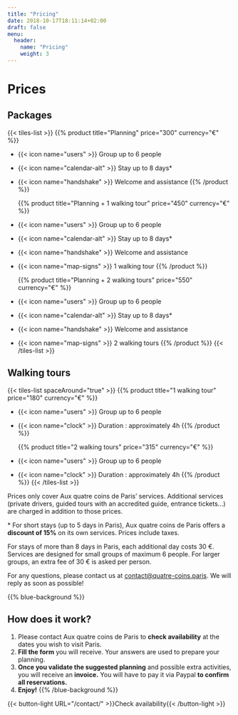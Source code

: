 ```yaml
---
title: "Pricing"
date: 2018-10-17T18:11:14+02:00
draft: false
menu:
  header:
    name: "Pricing"
    weight: 3
---
```


# Prices

## Packages

{{< tiles-list >}}
  {{% product title="Planning" price="300" currency="€" %}}
* {{< icon name="users" >}} Group up to 6 people
* {{< icon name="calendar-alt" >}} Stay up to 8 days*
* {{< icon name="handshake" >}} Welcome and assistance
  {{% /product %}}

  {{% product title="Planning + 1 walking tour" price="450" currency="€" %}}
* {{< icon name="users" >}} Group up to 6 people
* {{< icon name="calendar-alt" >}} Stay up to 8 days*
* {{< icon name="handshake" >}} Welcome and assistance
* {{< icon name="map-signs" >}} 1 walking tour
  {{% /product %}}

  {{% product title="Planning + 2 walking tours" price="550" currency="€" %}}
* {{< icon name="users" >}} Group up to 6 people
* {{< icon name="calendar-alt" >}} Stay up to 8 days*
* {{< icon name="handshake" >}} Welcome and assistance
* {{< icon name="map-signs" >}} 2 walking tours
  {{% /product %}}
{{< /tiles-list >}}

## Walking tours

{{< tiles-list spaceAround="true" >}}
  {{% product title="1 walking tour" price="180" currency="€" %}}
* {{< icon name="users" >}} Group up to 6 people
* {{< icon name="clock" >}} Duration : approximately 4h
  {{% /product %}}

  {{% product title="2 walking tours" price="315" currency="€" %}}
* {{< icon name="users" >}} Group up to 6 people
* {{< icon name="clock" >}} Duration : approximately 4h
  {{% /product %}}
{{< /tiles-list >}}

Prices only cover Aux quatre coins de Paris’ services. Additional services (private drivers, guided tours with an accredited guide, entrance tickets…) are charged in addition to those prices.

\* For short stays (up to 5 days in Paris), Aux quatre coins de Paris offers a **discount of 15%** on its own services. Prices include taxes.

For stays of more than 8 days in Paris, each additional day costs 30 €. Services are designed for small groups of maximum 6 people. For larger groups, an extra fee of 30 € is asked per person.

For any questions, please contact us at [contact@quatre-coins.paris](mailto:contact@quatre-coins.paris). We will reply as soon as possible!

{{% blue-background %}}
## How does it work?

1. Please contact Aux quatre coins de Paris to **check availability** at the dates you wish to visit Paris.
2. **Fill the form** you will receive. Your answers are used to prepare your planning.
3. **Once you validate the suggested planning** and possible extra activities, you will receive an **invoice.** You will have to pay it via Paypal **to confirm all reservations.**
4. **Enjoy!**
{{% /blue-background %}}

{{< button-light URL="/contact/" >}}Check availability{{< /button-light >}}
